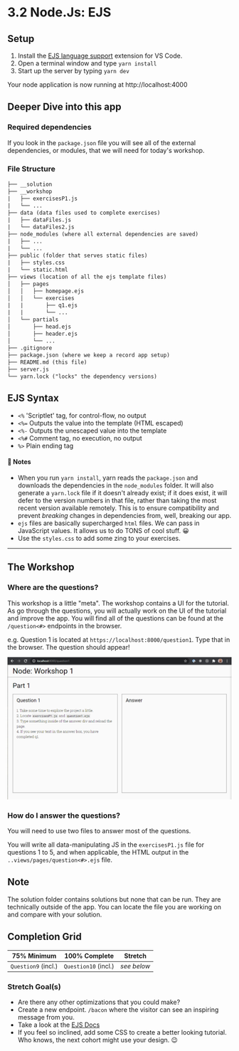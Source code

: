 # 3.2 Node.Js: EJS

## Setup

1. Install the [EJS language support](https://marketplace.visualstudio.com/items?itemName=DigitalBrainstem.javascript-ejs-support) extension for VS Code.
2. Open a terminal window and type `yarn install`
3. Start up the server by typing `yarn dev`

Your node application is now running at http://localhost:4000

## Deeper Dive into this app

### Required dependencies

If you look in the `package.json` file you will see all of the external dependencies, or modules, that we will need for today's workshop.

### File Structure

```
├── __solution
├── __workshop
|   ├── exercisesP1.js
|   └── ...
├── data (data files used to complete exercises)
|   ├── dataFiles.js
|   └── dataFiles2.js
├── node_modules (where all external dependencies are saved)
|   ├── ...
|   └── ...
├── public (folder that serves static files)
|   ├── styles.css
|   └── static.html
├── views (location of all the ejs template files)
│   ├── pages
│   │   ├── homepage.ejs
│   │   └── exercises
|   |       ├── q1.ejs
|   |       └── ...
│   └── partials
│       ├── head.ejs
│       ├── header.ejs
│       └── ...
├── .gitignore
├── package.json (where we keep a record app setup)
├── README.md (this file)
├── server.js
└── yarn.lock ("locks" the dependency versions)
```

## EJS Syntax

- `<%` 'Scriptlet' tag, for control-flow, no output
- `<%=` Outputs the value into the template (HTML escaped)
- `<%-` Outputs the unescaped value into the template
- `<%#` Comment tag, no execution, no output
- `%>` Plain ending tag

#### 📝 Notes

- When you run `yarn install`, yarn reads the `package.json` and downloads the dependencies in the `node_modules` folder. It will also generate a `yarn.lock` file if it doesn't already exist; if it does exist, it will defer to the version numbers in that file, rather than taking the most recent version available remotely. This is to ensure compatibility and prevent _breaking_ changes in dependencies from, well, breaking our app.
- `ejs` files are basically supercharged `html` files. We can pass in JavaScript values. It allows us to do TONS of cool stuff. 😀
- Use the `styles.css` to add some zing to your exercises.

---

## The Workshop

### Where are the questions?

This workshop is a little "meta". The workshop contains a UI for the tutorial. As go through the questions, you will actually work on the UI of the tutorial and improve the app. You will find all of the questions can be found at the `/question<#>` endpoints in the browser.

e.g. Question 1 is located at `https://localhost:8000/question1`. Type that in the browser. The question should appear!

<img src="__lecture/assets/ex1.png" />

### How do I answer the questions?

You will need to use two files to answer most of the questions.

You will write all data-manipulating JS in the `exercisesP1.js` file for questions 1 to 5, and when applicable, the HTML output in the `..views/pages/question<#>.ejs` file.

## Note

The solution folder contains solutions but none that can be run. They are technically outside of the app. You can locate the file you are working on and compare with your solution.

## Completion Grid

| 75% Minimum         | 100% Complete        | Stretch     |
| ------------------- | -------------------- | ----------- |
| `Question9` (incl.) | `Question10` (incl.) | _see below_ |

### Stretch Goal(s)

- Are there any other optimizations that you could make?
- Create a new endpoint. `/bacon` where the visitor can see an inspiring message from you.
- Take a look at the [EJS Docs](https://ejs.co/#docs/)
- If you feel so inclined, add some CSS to create a better looking tutorial. Who knows, the next cohort might use your design. 😉
